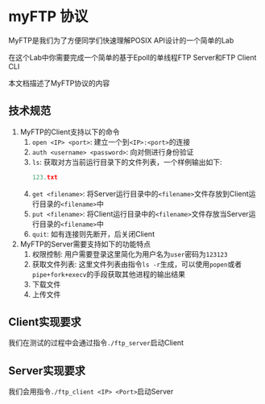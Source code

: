 # myFTP 协议

MyFTP是我们为了方便同学们快速理解POSIX API设计的一个简单的Lab

在这个Lab中你需要完成一个简单的基于Epoll的单线程FTP Server和FTP Client CLI

本文档描述了MyFTP协议的内容

## 技术规范

1. MyFTP的Client支持以下的命令
    1. `open <IP> <port>`: 建立一个到`<IP>:<port>`的连接
    2. `auth <username> <password>`: 向对侧进行身份验证
    3. `ls`: 获取对方当前运行目录下的文件列表，一个样例输出如下:
        ``` cpp
        123.txt
        ```
    4. `get <filename>`: 将Server运行目录中的`<filename>`文件存放到Client运行目录的`<filename>`中
    5. `put <filename>`: 将Client运行目录中的`<filename>`文件存放当Server运行目录的`<filename>`中
    6. `quit`: 如有连接则先断开，后关闭Client
2. MyFTP的Server需要支持如下的功能特点
    1. 权限控制: 用户需要登录这里简化为用户名为`user`密码为`123123`
    2. 获取文件列表: 这里文件列表由指令`ls -r`生成，可以使用`popen`或者`pipe+fork+execv`的手段获取其他进程的输出结果
    3. 下载文件
    4. 上传文件

## Client实现要求

我们在测试的过程中会通过指令`./ftp_server`启动Client

## Server实现要求

我们会用指令`./ftp_client <IP> <Port>`启动Server
